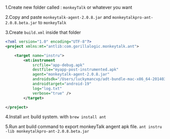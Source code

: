1.Create new folder called : `monkeyTalk` or whatever you want

2.Copy and paste `monkeytalk-agent-2.0.8.jar` and `monkeytalkpro-ant-2.0.8.beta.jar` to `monkeyTalk`

3.Create `build.xml` inside that folder

```xml
<?xml version="1.0" encoding="UTF-8"?>
<project xmlns:mt="antlib:com.gorillalogic.monkeytalk.ant">

    <target name="instru">
        <mt:instrument
            srcfile="app-debug.apk"
            destfile="myapp-post-instrumented.apk"
            agent="monkeytalk-agent-2.0.8.jar"
            androidsdk="/Users/luckymancvp/adt-bundle-mac-x86_64-20140321/sdk"
            androidtarget="android-19"
            log="log.txt"
            verbose="true" />
        </target>

</project>
```

4.Install `ant` build system. with `brew install ant`

5.Run ant build command to export monkeyTalk angent apk file.
`ant instru -lib monkeytalkpro-ant-2.0.8.beta.jar`

